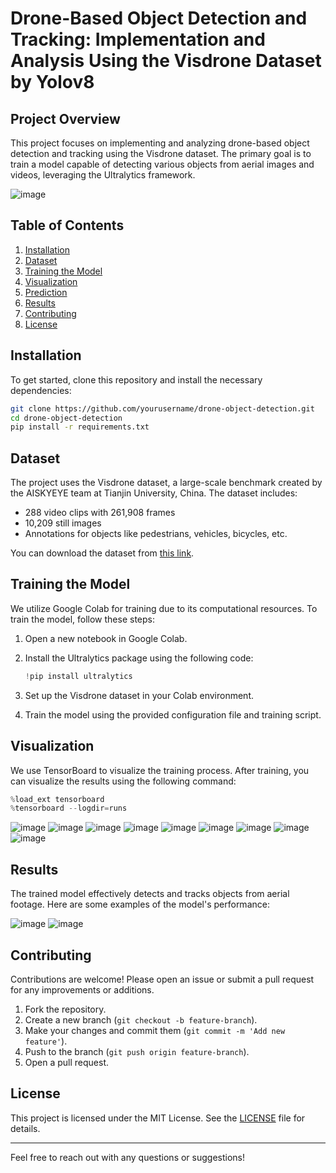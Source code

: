 # Drone-Based Object Detection and Tracking: Implementation and Analysis Using the Visdrone Dataset by Yolov8

## Project Overview

This project focuses on implementing and analyzing drone-based object detection and tracking using the Visdrone dataset. The primary goal is to train a model capable of detecting various objects from aerial images and videos, leveraging the Ultralytics framework.

![image](https://github.com/amirhosseineslami/CarDetecting_Yolov8/assets/95607919/4e73495f-33ab-4737-ac54-3b6b0b270da2)

## Table of Contents
1. [Installation](#installation)
2. [Dataset](#dataset)
3. [Training the Model](#training-the-model)
4. [Visualization](#visualization)
5. [Prediction](#prediction)
6. [Results](#results)
7. [Contributing](#contributing)
8. [License](#license)

## Installation

To get started, clone this repository and install the necessary dependencies:

```bash
git clone https://github.com/yourusername/drone-object-detection.git
cd drone-object-detection
pip install -r requirements.txt
```

## Dataset

The project uses the Visdrone dataset, a large-scale benchmark created by the AISKYEYE team at Tianjin University, China. The dataset includes:

- 288 video clips with 261,908 frames
- 10,209 still images
- Annotations for objects like pedestrians, vehicles, bicycles, etc.

You can download the dataset from [this link](https://github.com/ultralytics/ultralytics/blob/main/ultralytics/cfg/datasets/VisDrone.yaml).

## Training the Model

We utilize Google Colab for training due to its computational resources. To train the model, follow these steps:

1. Open a new notebook in Google Colab.
2. Install the Ultralytics package using the following code:
   
   ```python
   !pip install ultralytics
   ```

3. Set up the Visdrone dataset in your Colab environment.
4. Train the model using the provided configuration file and training script.

## Visualization

We use TensorBoard to visualize the training process. After training, you can visualize the results using the following command:

```python
%load_ext tensorboard
%tensorboard --logdir=runs
```
![image](https://github.com/amirhosseineslami/CarDetecting_Yolov8/assets/95607919/5df1fa8f-7a77-4ad0-95b9-50dfe94af8e1)
![image](https://github.com/amirhosseineslami/CarDetecting_Yolov8/assets/95607919/a3e7727e-7925-472d-95f5-9e4ef56bdf41)
![image](https://github.com/amirhosseineslami/CarDetecting_Yolov8/assets/95607919/2d2cfc9a-8a59-471d-adc8-cefafc18c87c)
![image](https://github.com/amirhosseineslami/CarDetecting_Yolov8/assets/95607919/5e923865-90c7-4ed7-b4bf-2baeba70e29d)
![image](https://github.com/amirhosseineslami/CarDetecting_Yolov8/assets/95607919/21408e45-0238-41ad-a7b9-267c1febe9e7)
![image](https://github.com/amirhosseineslami/CarDetecting_Yolov8/assets/95607919/2bca182b-b7be-436e-aa62-cb22fd5d1719)
![image](https://github.com/amirhosseineslami/CarDetecting_Yolov8/assets/95607919/4e9f82af-0fb2-4a07-bae8-3df09baf63f5)
![image](https://github.com/amirhosseineslami/CarDetecting_Yolov8/assets/95607919/cdaf5c99-ef30-4e53-a246-f20c0354b917)
![image](https://github.com/amirhosseineslami/CarDetecting_Yolov8/assets/95607919/e5eac06a-df4f-4a61-af23-d37e2683a615)



## Results

The trained model effectively detects and tracks objects from aerial footage. Here are some examples of the model's performance:

![image](https://github.com/amirhosseineslami/CarDetecting_Yolov8/assets/95607919/5e0ff7e8-8857-4168-ad6d-50418f3d2fdd)
![image](https://github.com/amirhosseineslami/CarDetecting_Yolov8/assets/95607919/fb512c53-b1aa-490a-a3fa-c1b2d2928e7e)


## Contributing

Contributions are welcome! Please open an issue or submit a pull request for any improvements or additions.

1. Fork the repository.
2. Create a new branch (`git checkout -b feature-branch`).
3. Make your changes and commit them (`git commit -m 'Add new feature'`).
4. Push to the branch (`git push origin feature-branch`).
5. Open a pull request.

## License

This project is licensed under the MIT License. See the [LICENSE](LICENSE) file for details.

---

Feel free to reach out with any questions or suggestions!
